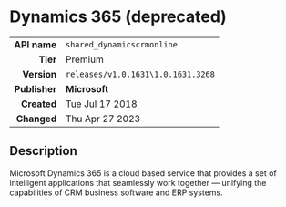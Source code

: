 # Dynamics 365 (deprecated)
| | |
|-:|-|
|**API name**|`shared_dynamicscrmonline`|
|**Tier**|Premium|
|**Version**|`releases/v1.0.1631\1.0.1631.3268`|
|**Publisher**|**Microsoft**|
|**Created**|Tue Jul 17 2018|
|**Changed**|Thu Apr 27 2023|

## Description
Microsoft Dynamics 365 is a cloud based service that provides a set of intelligent applications that seamlessly work together — unifying the capabilities of CRM business software and ERP systems.
